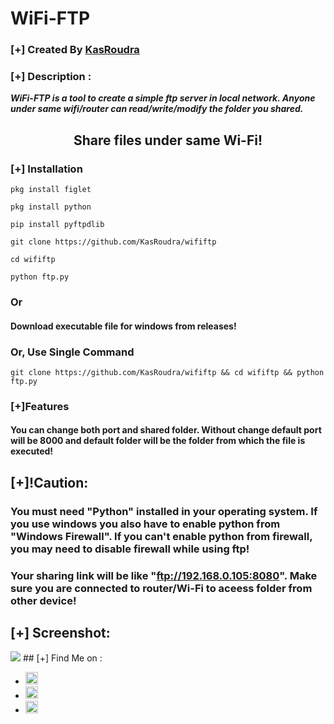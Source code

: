 # WiFi-FTP
### [+] Created By <a href="https://github.com/KasRoudra">KasRoudra</a>
### [+] Description :
***WiFi-FTP is a tool to create a simple ftp server in local network. Anyone under same wifi/router can read/write/modify the folder you shared.***
<h2 align="center">Share files under same Wi-Fi!</h2>

### [+] Installation

```pkg install figlet```

```pkg install python```

```pip install pyftpdlib```

```git clone https://github.com/KasRoudra/wififtp```

```cd wififtp```

```python ftp.py```

### Or 
#### Download executable file for windows from releases!
### Or, Use Single Command
```
git clone https://github.com/KasRoudra/wififtp && cd wififtp && python ftp.py
```
### [+]Features 
#### You can change both port and shared folder. Without change default port will be 8000 and default folder will be the folder from which the file is executed!

## [+]!Caution:

### You must need "Python" installed in your operating system. If you use windows you also have to enable python from "Windows Firewall". If you can't enable python from firewall, you may need to disable firewall while using ftp!
### Your sharing link will be like "ftp://192.168.0.105:8080". Make sure you are connected to router/Wi-Fi to aceess folder from other device!
## [+] Screenshot:
<img src="https:github.com/KasRoudra/wififtp/blob/main/ss.jpeg">
## [+] Find Me on :
<ul>
<li><a href="https://facebook.com/KasRoudra"><img src="https://github.com/KasRoudra/kasweb/raw/main/assets/facebook.png" alt="facebook" width="20px" height="20px"></a></li>
<li><a href="https://m.me/KasRoudra"><img src="https://github.com/KasRoudra/kasweb/raw/main/assets/messenger.png" alt="messenger" width="20px" height="20px"></a></li>
<li><a href="mailto:kasroudrard@gmail.com"><img src="https://github.com/KasRoudra/kasweb/raw/main/assets/gmail.png" alt="email" width="20px" height="20px"></a></li>
</ul>
